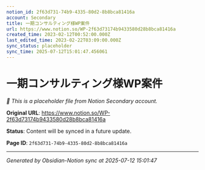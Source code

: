 ```yaml
---
notion_id: 2f63d731-74b9-4335-80d2-8b8bca81416a
account: Secondary
title: 一期コンサルティング様WP案件
url: https://www.notion.so/WP-2f63d73174b9433580d28b8bca81416a
created_time: 2023-02-12T00:52:00.000Z
last_edited_time: 2023-02-22T03:09:00.000Z
sync_status: placeholder
sync_time: 2025-07-12T15:01:47.456061
---
```


# 一期コンサルティング様WP案件

*🔄 This is a placeholder file from Notion Secondary account.*

**Original URL**: https://www.notion.so/WP-2f63d73174b9433580d28b8bca81416a

**Status**: Content will be synced in a future update.

**Page ID**: `2f63d731-74b9-4335-80d2-8b8bca81416a`

---

*Generated by Obsidian-Notion sync at 2025-07-12 15:01:47*
